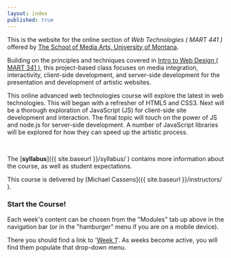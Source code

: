 ```yaml
---
layout: index
published: true
---
```



This is the website for the online section of _Web Technologies ( MART 441 )_ offered by [The School of Media Arts, University of Montana](http://www.umt.edu/mediaarts/).

Building on the principles and techniques covered in [Intro to Web Design ( MART 341 )](https://media-ed-online.github.io/intro-web-dev/), this project-based class focuses on media integration, interactivity, client-side development, and server-side development for the presentation and development of artistic websites.

This online advanced web technologies course will explore the latest in web technologies. This will began with a refresher of HTML5 and CSS3. Next will be a thorough exploration of JavaScript (JS) for client-side site development and interaction. The final topic will touch on the power of JS and node.js for server-side development. A number of JavaScript libraries will be explored for how they can speed up the artistic process.

<br />


The [**syllabus**]({{ site.baseurl }}/syllabus/ ) contains more information about the course, as well as student expectations.


This course is delivered by [Michael Cassens]({{ site.baseurl }}/instructors/ ).


### Start the Course!

Each week's content can be chosen from the "Modules" tab up above in the navigation bar (or in the "hamburger" menu if you are on a mobile device).

There you should find a link to '[Week 1]({{site.baseurl}}/modules/week-1/welcome/)'. As weeks become active, you will find them populate that drop-down menu.

<!-- <div class="embed-responsive embed-responsive-16by9"><iframe class="embed-responsive-item" src="https://www.youtube.com/embed/xE7-fWrOkaQ" frameborder="0" allowfullscreen></iframe></div> -->
